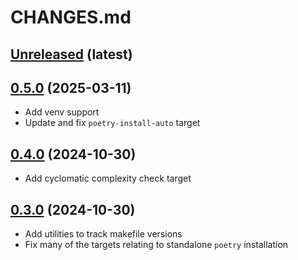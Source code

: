 # CHANGES.md

[Unreleased](https://github.com/RolnickLab/lab-advanced-template/tree/main) (latest)
-------------------------------------------------------------------------------------

[//]: # (New changes here in list form)

[0.5.0](https://github.com/RolnickLab/lab-advanced-template/tree/makefile-0.5.0) (2025-03-11)
-------------------------------------------------------------------------------------
* Add venv support
* Update and fix `poetry-install-auto` target

[0.4.0](https://github.com/RolnickLab/lab-advanced-template/tree/makefile-0.4.0) (2024-10-30)
-------------------------------------------------------------------------------------

* Add cyclomatic complexity check target

[0.3.0](https://github.com/RolnickLab/lab-advanced-template/tree/makefile-0.3.0) (2024-10-30)
-------------------------------------------------------------------------------------

* Add utilities to track makefile versions
* Fix many of the targets relating to standalone `poetry` installation

